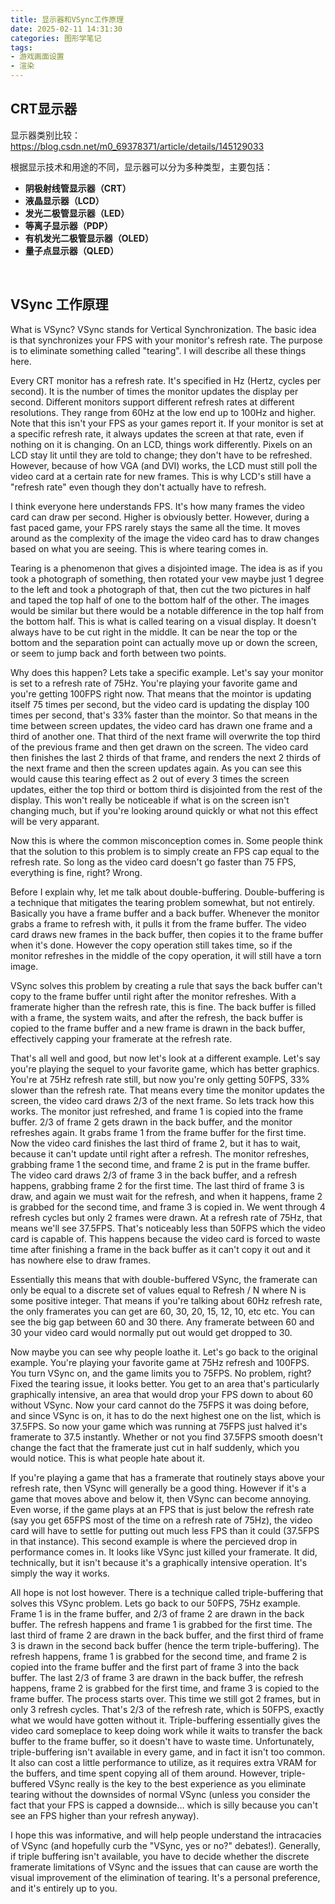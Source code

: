 ```yaml
---
title: 显示器和VSync工作原理
date: 2025-02-11 14:31:30
categories: 图形学笔记
tags: 
- 游戏画面设置
- 渲染
---
```


## CRT显示器

显示器类别比较：https://blog.csdn.net/m0_69378371/article/details/145129033

根据显示技术和用途的不同，显示器可以分为多种类型，主要包括：
-   **阴极射线管显示器（CRT）**
-   **液晶显示器（LCD）**
-   **发光二极管显示器（LED）**
-   **等离子显示器（PDP）**
-   **有机发光二极管显示器（OLED）**
-   **量子点显示器（QLED）**

<br>

## VSync 工作原理

What is VSync? VSync stands for Vertical Synchronization. The basic idea is that synchronizes your FPS with your monitor's refresh rate. The purpose is to eliminate something called "tearing". I will describe all these things here.  
  
Every CRT monitor has a refresh rate. It's specified in Hz (Hertz, cycles per second). It is the number of times the monitor updates the display per second. Different monitors support different refresh rates at different resolutions. They range from 60Hz at the low end up to 100Hz and higher. Note that this isn't your FPS as your games report it. If your monitor is set at a specific refresh rate, it always updates the screen at that rate, even if nothing on it is changing. On an LCD, things work differently. Pixels on an LCD stay lit until they are told to change; they don't have to be refreshed. However, because of how VGA (and DVI) works, the LCD must still poll the video card at a certain rate for new frames. This is why LCD's still have a "refresh rate" even though they don't actually have to refresh.  
  
I think everyone here understands FPS. It's how many frames the video card can draw per second. Higher is obviously better. However, during a fast paced game, your FPS rarely stays the same all the time. It moves around as the complexity of the image the video card has to draw changes based on what you are seeing. This is where tearing comes in.  
  
Tearing is a phenomenon that gives a disjointed image. The idea is as if you took a photograph of something, then rotated your vew maybe just 1 degree to the left and took a photograph of that, then cut the two pictures in half and taped the top half of one to the bottom half of the other. The images would be similar but there would be a notable difference in the top half from the bottom half. This is what is called tearing on a visual display. It doesn't always have to be cut right in the middle. It can be near the top or the bottom and the separation point can actually move up or down the screen, or seem to jump back and forth between two points.  
  
Why does this happen? Lets take a specific example. Let's say your monitor is set to a refresh rate of 75Hz. You're playing your favorite game and you're getting 100FPS right now. That means that the mointor is updating itself 75 times per second, but the video card is updating the display 100 times per second, that's 33% faster than the mointor. So that means in the time between screen updates, the video card has drawn one frame and a third of another one. That third of the next frame will overwrite the top third of the previous frame and then get drawn on the screen. The video card then finishes the last 2 thirds of that frame, and renders the next 2 thirds of the next frame and then the screen updates again. As you can see this would cause this tearing effect as 2 out of every 3 times the screen updates, either the top third or bottom third is disjointed from the rest of the display. This won't really be noticeable if what is on the screen isn't changing much, but if you're looking around quickly or what not this effect will be very apparant.  
  
Now this is where the common misconception comes in. Some people think that the solution to this problem is to simply create an FPS cap equal to the refresh rate. So long as the video card doesn't go faster than 75 FPS, everything is fine, right? Wrong.  
  
Before I explain why, let me talk about double-buffering. Double-buffering is a technique that mitigates the tearing problem somewhat, but not entirely. Basically you have a frame buffer and a back buffer. Whenever the monitor grabs a frame to refresh with, it pulls it from the frame buffer. The video card draws new frames in the back buffer, then copies it to the frame buffer when it's done. However the copy operation still takes time, so if the monitor refreshes in the middle of the copy operation, it will still have a torn image.  
  
VSync solves this problem by creating a rule that says the back buffer can't copy to the frame buffer until right after the monitor refreshes. With a framerate higher than the refresh rate, this is fine. The back buffer is filled with a frame, the system waits, and after the refresh, the back buffer is copied to the frame buffer and a new frame is drawn in the back buffer, effectively capping your framerate at the refresh rate.  
  
That's all well and good, but now let's look at a different example. Let's say you're playing the sequel to your favorite game, which has better graphics. You're at 75Hz refresh rate still, but now you're only getting 50FPS, 33% slower than the refresh rate. That means every time the monitor updates the screen, the video card draws 2/3 of the next frame. So lets track how this works. The monitor just refreshed, and frame 1 is copied into the frame buffer. 2/3 of frame 2 gets drawn in the back buffer, and the monitor refreshes again. It grabs frame 1 from the frame buffer for the first time. Now the video card finishes the last third of frame 2, but it has to wait, because it can't update until right after a refresh. The monitor refreshes, grabbing frame 1 the second time, and frame 2 is put in the frame buffer. The video card draws 2/3 of frame 3 in the back buffer, and a refresh happens, grabbing frame 2 for the first time. The last third of frame 3 is draw, and again we must wait for the refresh, and when it happens, frame 2 is grabbed for the second time, and frame 3 is copied in. We went through 4 refresh cycles but only 2 frames were drawn. At a refresh rate of 75Hz, that means we'll see 37.5FPS. That's noticeably less than 50FPS which the video card is capable of. This happens because the video card is forced to waste time after finishing a frame in the back buffer as it can't copy it out and it has nowhere else to draw frames.  
  
Essentially this means that with double-buffered VSync, the framerate can only be equal to a discrete set of values equal to Refresh / N where N is some positive integer. That means if you're talking about 60Hz refresh rate, the only framerates you can get are 60, 30, 20, 15, 12, 10, etc etc. You can see the big gap between 60 and 30 there. Any framerate between 60 and 30 your video card would normally put out would get dropped to 30.  
  
Now maybe you can see why people loathe it. Let's go back to the original example. You're playing your favorite game at 75Hz refresh and 100FPS. You turn VSync on, and the game limits you to 75FPS. No problem, right? Fixed the tearing issue, it looks better. You get to an area that's particularly graphically intensive, an area that would drop your FPS down to about 60 without VSync. Now your card cannot do the 75FPS it was doing before, and since VSync is on, it has to do the next highest one on the list, which is 37.5FPS. So now your game which was running at 75FPS just halved it's framerate to 37.5 instantly. Whether or not you find 37.5FPS smooth doesn't change the fact that the framerate just cut in half suddenly, which you would notice. This is what people hate about it.  
  
If you're playing a game that has a framerate that routinely stays above your refresh rate, then VSync will generally be a good thing. However if it's a game that moves above and below it, then VSync can become annoying. Even worse, if the game plays at an FPS that is just below the refresh rate (say you get 65FPS most of the time on a refresh rate of 75Hz), the video card will have to settle for putting out much less FPS than it could (37.5FPS in that instance). This second example is where the percieved drop in performance comes in. It looks like VSync just killed your framerate. It did, technically, but it isn't because it's a graphically intensive operation. It's simply the way it works.  
  
All hope is not lost however. There is a technique called triple-buffering that solves this VSync problem. Lets go back to our 50FPS, 75Hz example. Frame 1 is in the frame buffer, and 2/3 of frame 2 are drawn in the back buffer. The refresh happens and frame 1 is grabbed for the first time. The last third of frame 2 are drawn in the back buffer, and the first third of frame 3 is drawn in the second back buffer (hence the term triple-buffering). The refresh happens, frame 1 is grabbed for the second time, and frame 2 is copied into the frame buffer and the first part of frame 3 into the back buffer. The last 2/3 of frame 3 are drawn in the back buffer, the refresh happens, frame 2 is grabbed for the first time, and frame 3 is copied to the frame buffer. The process starts over. This time we still got 2 frames, but in only 3 refresh cycles. That's 2/3 of the refresh rate, which is 50FPS, exactly what we would have gotten without it. Triple-buffering essentially gives the video card someplace to keep doing work while it waits to transfer the back buffer to the frame buffer, so it doesn't have to waste time. Unfortunately, triple-buffering isn't available in every game, and in fact it isn't too common. It also can cost a little performance to utilize, as it requires extra VRAM for the buffers, and time spent copying all of them around. However, triple-buffered VSync really is the key to the best experience as you eliminate tearing without the downsides of normal VSync (unless you consider the fact that your FPS is capped a downside... which is silly because you can't see an FPS higher than your refresh anyway).  
  
I hope this was informative, and will help people understand the intracacies of VSync (and hopefully curb the "VSync, yes or no?" debates!). Generally, if triple buffering isn't available, you have to decide whether the discrete framerate limitations of VSync and the issues that can cause are worth the visual improvement of the elimination of tearing. It's a personal preference, and it's entirely up to you.